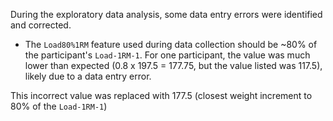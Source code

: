 During the exploratory data analysis, some data entry errors were identified and corrected.
* The `Load80%1RM` feature used during data collection should be ~80% of the participant's `Load-1RM-1`. For one participant, the value was much lower than expected (0.8 x 197.5 = 177.75, but the value listed was 117.5), likely due to a data entry error. 

This incorrect value was replaced with 177.5 (closest weight increment to 80% of the `Load-1RM-1`)

